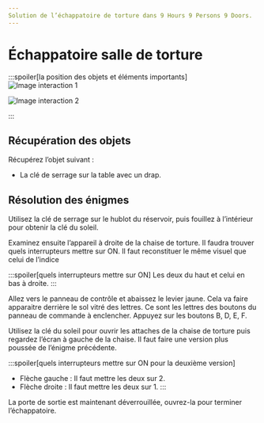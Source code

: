 ```yaml
---
Solution de l’échappatoire de torture dans 9 Hours 9 Persons 9 Doors.
---
```

# Échappatoire salle de torture

:::spoiler[la position des objets et éléments importants]
![Image interaction 1](/assets/jeu/999/guide/echappatoires/salle_de_torture/interaction_1.webp)

![Image interaction 2](/assets/jeu/999/guide/echappatoires/salle_de_torture/interaction_2.webp)

:::

## Récupération des objets

Récupérez l’objet suivant :
- La clé de serrage sur la table avec un drap.

## Résolution des énigmes

Utilisez la clé de serrage sur le hublot du réservoir, puis fouillez à l’intérieur pour obtenir la clé du soleil.

Examinez ensuite l’appareil à droite de la chaise de torture. Il faudra trouver quels interrupteurs mettre sur ON. Il faut reconstituer le même visuel que celui de l’indice

:::spoiler[quels interrupteurs mettre sur ON]
Les deux du haut et celui en bas à droite.
:::

Allez vers le panneau de contrôle et abaissez le levier jaune. Cela va faire apparaitre derrière le sol vitré des lettres. Ce sont les lettres des boutons du panneau de commande à enclencher. Appuyez sur les boutons B, D, E, F.

Utilisez la clé du soleil pour ouvrir les attaches de la chaise de torture puis regardez l’écran à gauche de la chaise. Il faut faire une version plus poussée de l’énigme précédente.

:::spoiler[quels interrupteurs mettre sur ON pour la deuxième version]
- Flèche gauche : Il faut mettre les deux sur 2.
- Flèche droite : Il faut mettre les deux sur 1.
:::

La porte de sortie est maintenant déverrouillée, ouvrez-la pour terminer l’échappatoire.